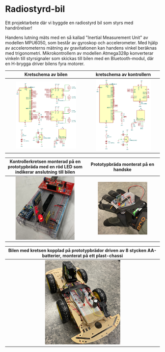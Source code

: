 # Radiostyrd-bil
Ett projektarbete där vi byggde en radiostyrd bil som styrs med handrörelser!

Handens lutning mäts med en så kallad "Inertial Measurement Unit" av modellen MPU6050, som består av gyroskop och accelerometer. Med hjälp av accelerometerns mätning av gravitationen kan handens vinkel beräknas med trigonometri. Mikrokontrollern av modellen Atmega328p konverterar vinkeln till styrsignaler som skickas till bilen med en Bluetooth-modul, där en H-brygga driver bilens fyra motorer.

| Kretschema av bilen | kretschema av kontrollern  | 
| ---           | ---           |                                                                                                                                                   
| <div align="center"><img src="https://github.com/Siggeaxe/Radiostyrd-bil/blob/main/Bilder/Motorstyrning_kretsschema.png" width="78%"></div> | <div align="center"><img src="https://github.com/Siggeaxe/Radiostyrd-bil/blob/main/Bilder/Styrning_kretsschema.png" width="80%"></div> |


| Kontrollerkretsen monterad på en prototypbräda med en röd LED som indikerar anslutning till bilen | Prototypbräda monterat på en handske  | 
| ---           | ---           |                                                                                                                                                   
| <div align="center"><img src="https://github.com/Siggeaxe/Radiostyrd-bil/blob/main/Bilder/Kontroller.jpg" width="78%"></div> | <div align="center"><img src="https://github.com/Siggeaxe/Radiostyrd-bil/blob/main/Bilder/Kontroller_handske.jpg" width="70%"></div> |

| Bilen med kretsen kopplad på prototypbrädor driven av 8 stycken AA-batterier, monterat på ett plast-chassi |
| ---           |
| <div align="center"><img src="https://github.com/Siggeaxe/Radiostyrd-bil/blob/main/Bilder/Bil2.jpg" width="50%"></div> |


